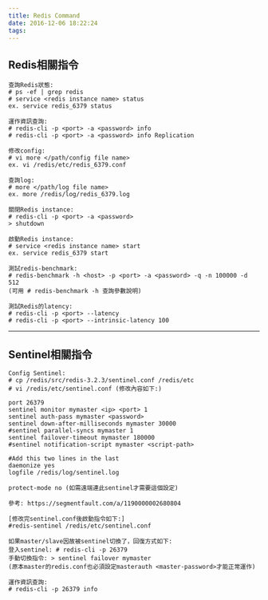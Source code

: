 ```yaml
---
title: Redis Command
date: 2016-12-06 18:22:24
tags:
---
```


Redis相關指令
---
	查詢Redis狀態:
	# ps -ef | grep redis
    # service <redis instance name> status
	ex. service redis_6379 status
	
	運作資訊查詢:
	# redis-cli -p <port> -a <password> info
	# redis-cli -p <port> -a <password> info Replication
  
    修改config:
    # vi more </path/config file name>
	ex. vi /redis/etc/redis_6379.conf
	
    查詢log:
	# more </path/log file name>
	ex. more /redis/log/redis_6379.log

    關閉Redis instance:
	# redis-cli -p <port> -a <password>
    > shutdown

    啟動Redis instance:
    # service <redis instance name> start
    ex. service redis_6379 start
	
	測試redis-benchmark:
	# redis-benchmark -h <host> -p <port> -a <password> -q -n 100000 -d 512
	(可用 # redis-benchmark -h 查詢參數說明)
	
	測試Redis的latency:
	# redis-cli -p <port> --latency
    # redis-cli -p <port> --intrinsic-latency 100


---
Sentinel相關指令
---
    Config Sentinel:
    # cp /redis/src/redis-3.2.3/sentinel.conf /redis/etc
	# vi /redis/etc/sentinel.conf (修改內容如下:)
	
	port 26379
	sentinel monitor mymaster <ip> <port> 1
	sentinel auth-pass mymaster <password>
	sentinel down-after-milliseconds mymaster 30000
	#sentinel parallel-syncs mymaster 1
	sentinel failover-timeout mymaster 180000
	#sentinel notification-script mymaster <script-path>
	
	#Add this two lines in the last
    daemonize yes
    logfile /redis/log/sentinel.log
	
	protect-mode no (如需遠端連此sentinel才需要這個設定)
	
	參考: https://segmentfault.com/a/1190000002680804
	
	[修改完sentinel.conf後啟動指令如下:]
	#redis-sentinel /redis/etc/sentinel.conf
	
	如果master/slave因故被sentinel切換了，回復方式如下:
    登入sentinel: # redis-cli -p 26379
    手動切換指令: > sentinel failover mymaster
    (原本master的redis.conf也必須設定masterauth <master-password>才能正常運作)
	
	運作資訊查詢:
	# redis-cli -p 26379 info

    